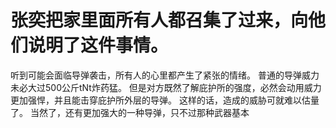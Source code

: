 # 张奕把家里面所有人都召集了过来，向他们说明了这件事情。
听到可能会面临导弹袭击，所有人的心里都产生了紧张的情绪。
普通的导弹威力未必大过500公斤tNt炸药猛。
但是对方既然了解庇护所的强度，必然会动用威力更加强悍，并且能击穿庇护所外层的导弹。
这样的话，造成的威胁可就难以估量了。
当然了，还有更加强大的一种导弹，只不过那种武器基本

